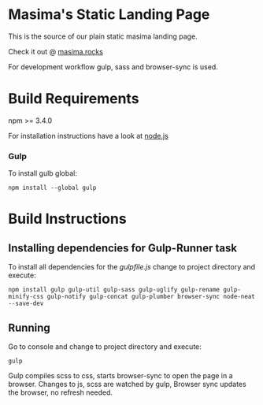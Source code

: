 # Masima's Static Landing Page
This is the source of our plain static masima landing page.

Check it out @ [masima.rocks](http://masima.rocks)

For development workflow gulp, sass and browser-sync is used.

# Build Requirements

npm >= 3.4.0

For installation instructions have a look at [node.js](https://nodejs.org/en/download/)

### Gulp

To install gulb global: 
```
npm install --global gulp
```

# Build Instructions

## Installing dependencies for Gulp-Runner task

To install all dependencies for the *gulpfile.js* change to project directory and execute:
```
npm install gulp gulp-util gulp-sass gulp-uglify gulp-rename gulp-minify-css gulp-notify gulp-concat gulp-plumber browser-sync node-neat --save-dev
```

## Running ##
Go to console and change to project directory and execute:
```
gulp
```
Gulp compiles scss to css, starts browser-sync to open the page in a browser. Changes to js, scss are watched by gulp, Browser sync updates the browser, no refresh needed. 
